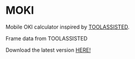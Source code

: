 # MOKI
Mobile OKI calculator inspired by <a href="https://www.github.com/toolassisted">TOOLASSISTED</a>.

Frame data from TOOLASSISTED

Download the latest version <a href="https://github.com/hunt-ian/MOKI/releases/latest">HERE!</a>
